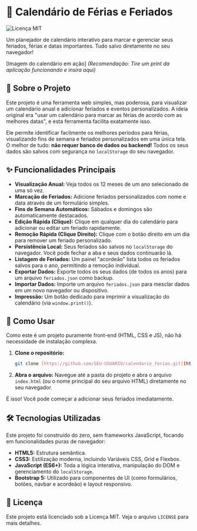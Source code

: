 # 📅 Calendário de Férias e Feriados

![Licença MIT](https://img.shields.io/badge/License-MIT-blue.svg)

Um planejador de calendário interativo para marcar e gerenciar seus feriados, férias e datas importantes. Tudo salvo diretamente no seu navegador!

[Imagem do calendário em ação]
*(Recomendação: Tire um print da aplicação funcionando e insira aqui)*

## 📝 Sobre o Projeto

Este projeto é uma ferramenta web simples, mas poderosa, para visualizar um calendário anual e adicionar feriados e eventos personalizados. A ideia original era "usar um calendário para marcar as férias de acordo com as melhores datas", e esta ferramenta facilita exatamente isso.

Ele permite identificar facilmente os melhores períodos para férias, visualizando fins de semana e feriados personalizados em uma única tela. O melhor de tudo: **não requer banco de dados ou backend!** Todos os seus dados são salvos com segurança no `localStorage` do seu navegador.

## ✨ Funcionalidades Principais

* **Visualização Anual:** Veja todos os 12 meses de um ano selecionado de uma só vez.
* **Marcação de Feriados:** Adicione feriados personalizados com nome e data através de um formulário simples.
* **Fins de Semana Automáticos:** Sábados e domingos são automaticamente destacados.
* **Edição Rápida (Clique):** Clique em qualquer dia do calendário para adicionar ou editar um feriado rapidamente.
* **Remoção Rápida (Clique Direito):** Clique com o botão direito em um dia para remover um feriado personalizado.
* **Persistência Local:** Seus feriados são salvos no `localStorage` do navegador. Você pode fechar a aba e seus dados continuarão lá.
* **Listagem de Feriados:** Um painel "acordeão" lista todos os feriados salvos para o ano, permitindo a remoção individual.
* **Exportar Dados:** Exporte todos os seus dados (de todos os anos) para um arquivo `feriados.json` como backup.
* **Importar Dados:** Importe um arquivo `feriados.json` para mesclar dados em um novo navegador ou dispositivo.
* **Impressão:** Um botão dedicado para imprimir a visualização do calendário (via `window.print()`).

## 🚀 Como Usar

Como este é um projeto puramente front-end (HTML, CSS e JS), não há necessidade de instalação complexa.

1.  **Clone o repositório:**
    ```sh
    git clone [https://github.com/SEU-USUARIO/calendario_ferias.git](https://github.com/SEU-USUARIO/calendario_ferias.git)
    ```
2.  **Abra o arquivo:**
    Navegue até a pasta do projeto e abra o arquivo `index.html` (ou o nome principal do seu arquivo HTML) diretamente no seu navegador.

É isso! Você pode começar a adicionar seus feriados imediatamente.

## 🛠️ Tecnologias Utilizadas

Este projeto foi construído do zero, sem frameworks JavaScript, focando em funcionalidades puras de navegador:

* **HTML5:** Estrutura semântica.
* **CSS3:** Estilização moderna, incluindo Variáveis CSS, Grid e Flexbox.
* **JavaScript (ES6+):** Toda a lógica interativa, manipulação do DOM e gerenciamento do `localStorage`.
* **Bootstrap 5:** Utilizado para componentes de UI (como formulários, botões, navbar e acordeão) e layout responsivo.

## 📄 Licença

Este projeto está licenciado sob a Licença MIT. Veja o arquivo `LICENSE` para mais detalhes.